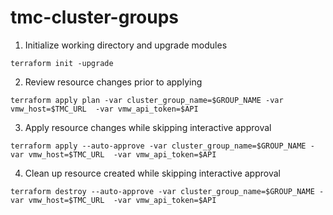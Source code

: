 # tmc-cluster-groups

1. Initialize working directory and upgrade modules
```shell
terraform init -upgrade
```

2. Review resource changes prior to applying
```shell
terraform apply plan -var cluster_group_name=$GROUP_NAME -var vmw_host=$TMC_URL  -var vmw_api_token=$API
```

3. Apply resource changes while skipping interactive approval
```shell
terraform apply --auto-approve -var cluster_group_name=$GROUP_NAME -var vmw_host=$TMC_URL  -var vmw_api_token=$API
```

4. Clean up resource created while skipping interactive approval
```shell
terraform destroy --auto-approve -var cluster_group_name=$GROUP_NAME -var vmw_host=$TMC_URL  -var vmw_api_token=$API
```
